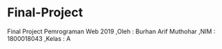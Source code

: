 # Final-Project
Final Project Pemrograman Web 2019
,Oleh  : Burhan Arif Muthohar
,NIM   : 1800018043
,Kelas : A
